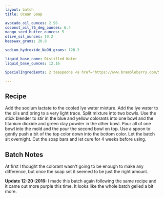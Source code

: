 ```yaml
---
layout: batch
title: Ocean Soap

avocado_oil_ounces: 2.56
coconut_oil_76_deg_ounces: 6.4
mango_seed_butter_ounces: 5
olive_oil_ounces: 19.2
beeswax_grams: 20.8

sodium_hydroxide_NaOH_grams: 128.3

liquid_base_name: Distilled Water
liquid_base_ounces: 12.16

SpecialIngredients: 2 teaspoons <a href="https://www.brambleberry.com/Sodium-Lactate-P5127.aspx">sodium lactate</a>, 1 teaspoon <a href="https://www.brambleberry.com/titanium-dioxide-pigment-p4040.aspx">titanium dioxide pigment</a>, &frac12; teaspoon <a href="https://www.brambleberry.com/Fizzy-Lemonade-Colorant-P4965.aspx">fizzy lemonade colorant</a>, &frac12; teaspoon <a href="https://www.brambleberry.com/Ultramarine-Blue-Pigment-medium-P4043.aspx">ultramarine blue pigment</a>, 2 teaspoons <a href="http://amzn.to/1mO8E4M">French green clay</a>, 1.6 oz. <a href="https://www.brambleberry.com/celestial-waters-cybilla-fragrance-oil-p3361.aspx">Celestial Waters Cybilla fragrance oil</a>.

---
```


## Recipe
Add the sodium lactate to the cooled lye water mixture.  Add the lye water to the oils and bring to a very light trace. Split mixture into two bowls. Use the stick blender to stir in the blue and yellow colorants into one bowl and the titanium dioxide and green clay powder in the other bowl. Pour all of one bowl into the mold and the pour the second bowl on top. Use a spoon to gently push a bit of the top color down into the bottom color. Let the batch sit overnight. Cut the soap bars and let cure for 4 weeks before using.


## Batch Notes
At first I thought the colorant wasn't going to be enough to make any difference, but once the soap set it seemed to be just the right amount.

**Update 12-20-2016:** I made this batch again following the same recipe and it came out more purple this time. It looks like the whole batch gelled a bit more.